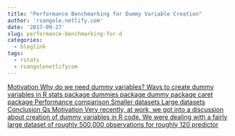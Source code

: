 ```yaml
---
title: "Performance Benchmarking for Dummy Variable Creation"
author: 'rsangole.netlify.com'
date: '2017-09-27'
slug: performance-benchmarking-for-d
categories:
  - bloglink
tags:
  - rstats
  - rsangolenetlifycom
---
```


[Motivation Why do we need dummy variables? Ways to create dummy variables in R stats package dummies package dummy package caret package Performance comparison Smaller datasets Large datasets Conclusion Qs Motivation Very recently, at work, we got into a discussion about creation of dummy variables in R code. We were dealing with a fairly large dataset of roughly 500,000 observations for roughly 120 predictor<i class="fas fa-external-link-alt"></i>](http://rsangole.netlify.com/post/dummy-variables-one-hot-encoding/)

